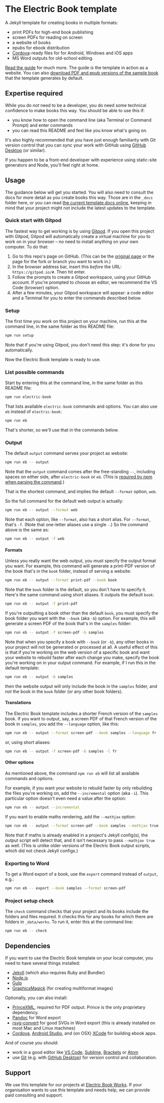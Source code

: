 # The Electric Book template

A Jekyll template for creating books in multiple formats:

- print PDFs for high-end book publishing
- screen PDFs for reading on screen
- a website of books
- epubs for ebook distribution
- [Cordova](https://cordova.apache.org/)-ready files for for Android, Windows and iOS apps
- MS Word outputs for old-school editing.

[Read the guide](https://electricbookworks.github.io/electric-book/) for much more. The guide *is* the template in action as a website. You can also [download PDF and epub versions of the sample book](https://www.dropbox.com/scl/fo/uskmdm77do6s16r4mbwy4/AIrPyibgt3AFLumX-FFzYjk?rlkey=vuyn7dysx5w1d9texgemsioix&st=3nouz3mx&dl=0) that the template generates by default.


## Expertise required

While you do *not* need to be a developer, you do need some technical confidence to make books this way. You should be able to use this if:

- you know how to open the command line (aka Terminal or Command Prompt) and enter commands
- you can read this README and feel like you know what's going on.

It's also highly recommended that you have just enough familiarity with Git version control that you can sync your work with GitHub using [GitHub Desktop](https://desktop.github.com/) (or similar).

If you happen to be a front-end developer with experience using static-site generators and Node, you'll feel right at home.


## Usage

The guidance below will get you started. You will also need to consult the docs for more detail as you create books this way. Those are in the `_docs` folder here, or you can read [the current template docs online](https://electricbookworks.github.io/electric-book/docs/), keeping in mind that your project might not include the latest updates to the template.


### Quick start with Gitpod

The fastest way to get working is by using [Gitpod](https://gitpod.io). If you open this project with Gitpod, Gitpod will automatically create a virtual machine for you to work on in your browser – no need to install anything on your own computer. To do that:

1. Go to this repo's page on GitHub. (This can be the [original page](https://github.com/electricbookworks/electric-book/) or the page for the fork or branch you want to work in.)
2. In the browser address bar, insert this *before* the URL: `https://gitpod.io/#`. Then hit enter.
3. Follow the prompts to create a Gitpod workspace, using your GitHub account. If you're prompted to choose an editor, we recommend the VS Code (browser) option.
4. After a few minutes, your Gitpod workspace will appear: a code editor and a Terminal for you to enter the commands described below.


### Setup

The first time you work on this project on your machine, run this at the command line, in the same folder as this README file:

```sh
npm run setup
```

Note that if you're using Gitpod, you don't need this step: it's done for you automatically.

Now the Electric Book template is ready to use.


### List possible commands

Start by entering this at the command line, in the same folder as this README file:

```sh
npm run electric-book
```

That lists available `electric-book` commands and options. You can also use `eb` instead of `electric-book`:

```sh
npm run eb
```

That's shorter, so we'll use that in the commands below.


### Output

The default `output` command serves your project as website:

```sh
npm run eb -- output
```

Note that the `output` command comes after the free-standing ` -- `, including spaces on either side, after `electric-book` or `eb`. (This is [required by npm when parsing the command](https://medium.com/fhinkel/the-curious-case-of-double-dashes-b5e7711698f).)

That is the shortest command, and implies the default `--format` option, `web`.

So the full command for the default web output is actually:

```sh
npm run eb -- output --format web
```

Note that each option, like `--format`, also has a short alias. For `--format`, that's `-f`. (Note that one-letter aliases use a single `-`.) So the command above is the same as:

```sh
npm run eb -- output -f web
```

#### Formats

Unless you really want the web output, you must specify the output format you want. For example, this command will generate a print-PDF version of the book that's in the `book` folder, instead of serving a website:

```sh
npm run eb -- output --format print-pdf --book book
```

Note that the `book` folder is the default, so you don't have to specify it. Here's the same command using short aliases. It outputs the default `book`:

```sh
npm run eb -- output -f print-pdf
```

If you're outputting a book other than the default `book`, you must specify the book folder you want with the `--book` (aka `-b`) option. For example, this will generate a screen PDF of the book that's in the `samples` folder:

```sh
npm run eb -- output -f screen-pdf -b samples
```

Note that when you specify a book with `--book` (or `-b`), any other books in your project will not be generated or processed at all. A useful effect of this is that if you're working on the web version of a specific book and want your website to rebuild faster after each change you make, specify the book you're working on in your output command. For example, if I run this in the default template:

```sh
npm run eb -- output -b samples
```

then the website output will only include the book in the `samples` folder, and *not* the book in the `book` folder (or any other book folders).

#### Translations

The Electric Book template includes a shorter French version of the `samples` book. If you want to output, say, a screen PDF of that French version of the book in `samples`, you add the `--language` option, like this:

```sh
npm run eb -- output --format screen-pdf --book samples --language fr
```

or, using short aliases:

```sh
npm run eb -- output -f screen-pdf -b samples -l fr
```

#### Other options

As mentioned above, the command `npm run eb` will list all available commands and options.

For example, if you want your website to rebuild faster by only rebuilding the files you're working on, add the `--incremental` option (aka `-i`). This particular option doesn't even need a value after the option:

```sh
npm run eb -- output --incremental
```

If you want to enable maths rendering, add the `--mathjax` option:

```sh
npm run eb -- output --format screen-pdf --book samples --mathjax true
```

Note that if maths is already enabled in a project's Jekyll config(s), the output script will detect that, and it isn't necessary to pass `--mathjax true` as well. (This is unlike older versions of the Electric Book output scripts, which did not check Jekyll configs.)


### Exporting to Word

To get a Word export of a book, use the `export` command instead of `output`, e.g.:

```sh
npm run eb -- export --book samples --format screen-pdf
```


### Project setup check

The `check` command checks that your project and its books include the folders and files required. It checks this for any books for which there are folders in `_data/works`. To run it, enter this at the command line:

```sh
npm run eb -- check
```


## Dependencies

If you want to use the Electric Book template on your local computer, you need to have several things installed:

- [Jekyll](https://jekyllrb.com/) (which also requires Ruby and Bundler)
- [Node.js](https://nodejs.org)
- [Gulp](https://gulpjs.com/)
- [GraphicsMagick](http://www.graphicsmagick.org/) (for creating multiformat images)

Optionally, you can also install:

- [PrinceXML](https://www.princexml.com/), required for PDF output. Prince is the only proprietary dependency.
- [Pandoc](https://pandoc.org/) for Word export
- [rsvg-convert](https://community.chocolatey.org/packages/rsvg-convert
) for good SVGs in Word export (this is already installed on most Mac and Linux machines)
- [Cordova](https://cordova.apache.org), [Android Studio](https://developer.android.com/studio), and (on OSX) [XCode](https://developer.apple.com/xcode/) for building ebook apps.

And of course you should:

- work in a good editor like [VS Code](https://code.visualstudio.com/), [Sublime](https://www.sublimetext.com/), [Brackets](https://brackets.io/) or [Atom](https://atom.io/)
- use [Git](https://git-scm.com/) (e.g. with [GitHub Desktop](https://desktop.github.com/)) for version control and collaboration.


## Support

We use this template for our projects at [Electric Book Works](https://electricbookworks.com). If your organisation wants to use this template and needs help, we can provide paid consulting and support.
